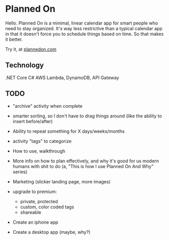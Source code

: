 # Planned On

Hello. Planned On is a minimal, linear calendar app for smart people who need to stay organized. It's way less restrictive than a typical calendar app in that it doesn't force you to schedule things based on time. So that makes it better.  
  
Try it, at [plannedon.com](http://plannedon.com)
  
## Technology

.NET Core
C#
AWS Lambda, DynamoDB, API Gateway

## TODO

* "archive" activity when complete
* smarter sorting, so I don't have to drag things around (like the ability to insert before/after)
* Ability to repeat something for X days/weeks/months
* activity "tags" to categorize
* How to use, walkthrough
* More info on how to plan effectively, and why it's good for us modern humans with shit to do (a, "This is how I use Planned On And Why" series)
* Marketing (slicker landing page, more images)
* upgrade to premium:
    * private, protected
    * custom, color coded tags
    * shareable

* Create an iphone app
* Create a desktop app (maybe, why?)